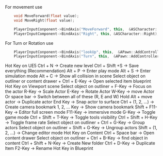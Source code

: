 For movement use 
```C++ title:In.h
	void MoveForward(float value);
	void MoveRight(float value);
```

``` C++ title:In.cppFile
	PlayerInputConponent->BindAxis("MoveForward", this,  &ASCharacter::MoveForward);
	PlayerInputComponent->BindAxis("Right", this, &ASCharacter::Right);	 
```

For Turn or Rotation use
``` C++ title:In.cppFile
	PlayerInputConponent->BindAxis("lookUp", this,  &APawn::AddControllerPitchInput); //For Y axis 
	PlayerInputConponent->BindAxis("Turn", this,  &APawn::AddControllerYawInput); //For X axis
```

Hot Key on UE5
	Ctrl + N -> Create new level
	Ctrl + Shift +S -> Save everything (Recommendation)
	Alt + P -> Enter play mode
	Alt + S -> Enter simulation mode
	Alt + C -> Show all collision in scene
	Select object on outliner or content drawer + Ctrl + E-Key -> Open selected item blueprint  
Hot Key on Viewport scene
	Select object on outliner + F-Key -> Focus on the actor
	R-Key -> Scale Actor
	E-Key -> Rotate Actor
	W-Key -> move Actor
		Or space bar -> Switch between all of these (R, E and W)
	Hold Alt + move actor -> Duplicate actor
	End Key -> Snap actor to surface
	Ctrl + (1, 2, ...) -> Create camera bookmark
	1, 2, ... Key -> Show camera bookmark
	Shift + F11-Key -> Editor full screen mode
	F11-Key -> immersive mode
	G-Key -> Toggle game mode
	Ctrl + Shift + T-Key -> Toggle tools visibility
	Ctrl + Shift + H-Key -> Toggle frame rate
	Select object on outliner + Ctrl + G-Key -> Group actors
	Select object on outliner + Shift + G-Key -> Ungroup actors
	Shift + (1, 2, ...) -> Change editor mode
Hot Key on Content
	Ctrl + Space bar -> Open content drawer
	Select object on outliner + Ctrl + B-Key -> find object in content
	Ctrl + Shift + N-Key -> Create New folder
	Ctrl + D-Key -> Duplicate Item 
	F2-Key -> Rename
Hot Key in Blueprint